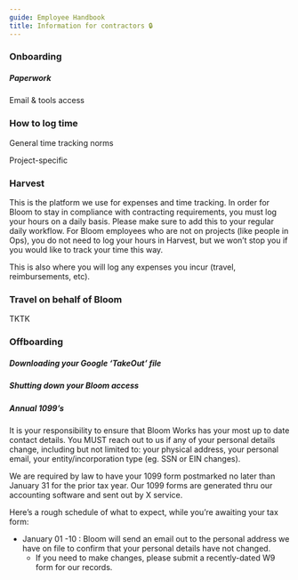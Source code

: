 ```yaml
---
guide: Employee Handbook
title: Information for contractors 🔒
---
```


### Onboarding

##### Paperwork

Email & tools access

### How to log time

General time tracking norms

Project-specific

### Harvest

This is the platform we use for expenses and time tracking. In order for Bloom to stay in compliance with contracting requirements, you must log your hours on a daily basis. Please make sure to add this to your regular daily workflow. For Bloom employees who are not on projects (like people in Ops), you do not need to log your hours in Harvest, but we won’t stop you if you would like to track your time this way.

This is also where you will log any expenses you incur (travel, reimbursements, etc).

### Travel on behalf of Bloom

TKTK

### Offboarding

##### Downloading your Google ‘TakeOut’ file


##### Shutting down your Bloom access


##### Annual 1099’s

It is your responsibility to ensure that Bloom Works has your most up to date contact details. You MUST reach out to us if any of your personal details change, including but not limited to: your physical address, your personal email, your entity/incorporation type (eg. SSN or EIN changes).

We are required by law to have your 1099 form postmarked no later than January 31 for the prior tax year. Our 1099 forms are generated thru our accounting software and sent out by X service. 

Here’s a rough schedule of what to expect, while you’re awaiting your tax form: 

* January 01 -10 : Bloom will send an email out to the personal address we have on file to confirm that your personal details have not changed.
    * If you need to make changes, please submit a recently-dated W9 form for our records. 